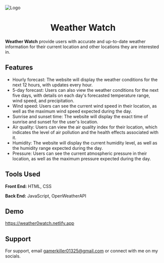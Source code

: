 
![Logo](https://i.ibb.co/WvZ2310/logo.png)


<center>
<h1 align="center"> Weather Watch </h1>
</center>

**Weather Watch** provide users with accurate and up-to-date weather information for their current location and other locations they are interested in.


## Features

- Hourly forecast: The website will display the weather conditions for the next 12 hours, with updates every hour.
- 5-day forecast: Users can also view the weather conditions for the next five days, with details on each day's forecasted temperature range, wind speed, and precipitation.
- Wind speed: Users can see the current wind speed in their location, as well as the maximum wind speed expected during the day.
- Sunrise and sunset time: The website will display the exact time of sunrise and sunset for the user's location.
- Air quality: Users can view the air quality index for their location, which indicates the level of air pollution and the health effects associated with it.
- Humidity: The website will display the current humidity level, as well as the humidity range expected during the day.
- Pressure: Users can see the current atmospheric pressure in their location, as well as the maximum pressure expected during the day.


## Tools Used

**Front End:** HTML, CSS

**Back End:** JavaScript, OpenWeatherAPI

## Demo

https://weather0watch.netlify.app


## Support

For support, email gamerkiller01325@gmail.com or connect with me on my socials.
